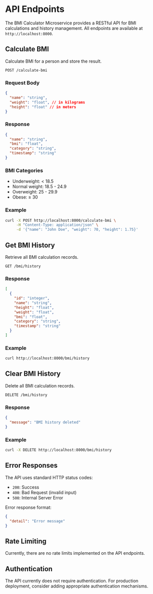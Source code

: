 # API Endpoints

The BMI Calculator Microservice provides a RESTful API for BMI calculations and history management. All endpoints are available at `http://localhost:8000`.

## Calculate BMI

Calculate BMI for a person and store the result.

```http
POST /calculate-bmi
```

### Request Body

```json
{
  "name": "string",
  "weight": "float", // in kilograms
  "height": "float" // in meters
}
```

### Response

```json
{
  "name": "string",
  "bmi": "float",
  "category": "string",
  "timestamp": "string"
}
```

### BMI Categories

- Underweight: < 18.5
- Normal weight: 18.5 - 24.9
- Overweight: 25 - 29.9
- Obese: ≥ 30

### Example

```bash
curl -X POST http://localhost:8000/calculate-bmi \
     -H "Content-Type: application/json" \
     -d '{"name": "John Doe", "weight": 70, "height": 1.75}'
```

## Get BMI History

Retrieve all BMI calculation records.

```http
GET /bmi/history
```

### Response

```json
[
  {
    "id": "integer",
    "name": "string",
    "height": "float",
    "weight": "float",
    "bmi": "float",
    "category": "string",
    "timestamp": "string"
  }
]
```

### Example

```bash
curl http://localhost:8000/bmi/history
```

## Clear BMI History

Delete all BMI calculation records.

```http
DELETE /bmi/history
```

### Response

```json
{
  "message": "BMI history deleted"
}
```

### Example

```bash
curl -X DELETE http://localhost:8000/bmi/history
```

## Error Responses

The API uses standard HTTP status codes:

- `200`: Success
- `400`: Bad Request (invalid input)
- `500`: Internal Server Error

Error response format:

```json
{
  "detail": "Error message"
}
```

## Rate Limiting

Currently, there are no rate limits implemented on the API endpoints.

## Authentication

The API currently does not require authentication. For production deployment, consider adding appropriate authentication mechanisms.
